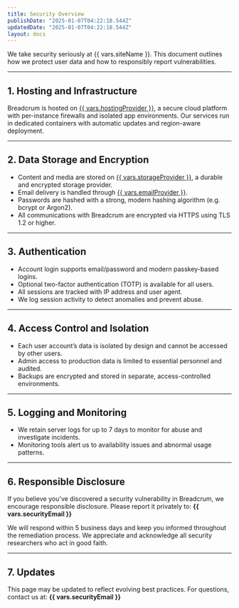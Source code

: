 ```yaml
---
title: Security Overview
publishDate: "2025-01-07T04:22:18.544Z"
updatedDate: "2025-01-07T04:22:18.544Z"
layout: docs
---
```


We take security seriously at {{ vars.siteName }}.
This document outlines how we protect user data and how to responsibly report vulnerabilities.

---

## 1. Hosting and Infrastructure

Breadcrum is hosted on [{{ vars.hostingProvider }}](https://fly.io), a secure cloud platform with per-instance firewalls and isolated app environments.
Our services run in dedicated containers with automatic updates and region-aware deployment.

---

## 2. Data Storage and Encryption

- Content and media are stored on [{{ vars.storageProvider }}](https://www.backblaze.com/b2/), a durable and encrypted storage provider.
- Email delivery is handled through [{{ vars.emailProvider }}](https://aws.amazon.com/ses/).
- Passwords are hashed with a strong, modern hashing algorithm (e.g. bcrypt or Argon2).
- All communications with Breadcrum are encrypted via HTTPS using TLS 1.2 or higher.

---

## 3. Authentication

- Account login supports email/password and modern passkey-based logins.
- Optional two-factor authentication (TOTP) is available for all users.
- All sessions are tracked with IP address and user agent.
- We log session activity to detect anomalies and prevent abuse.

---

## 4. Access Control and Isolation

- Each user account’s data is isolated by design and cannot be accessed by other users.
- Admin access to production data is limited to essential personnel and audited.
- Backups are encrypted and stored in separate, access-controlled environments.

---

## 5. Logging and Monitoring

- We retain server logs for up to 7 days to monitor for abuse and investigate incidents.
- Monitoring tools alert us to availability issues and abnormal usage patterns.

---

## 6. Responsible Disclosure

If you believe you've discovered a security vulnerability in Breadcrum, we encourage responsible disclosure.
Please report it privately to:
**{{ vars.securityEmail }}**

We will respond within 5 business days and keep you informed throughout the remediation process.
We appreciate and acknowledge all security researchers who act in good faith.

---

## 7. Updates

This page may be updated to reflect evolving best practices.
For questions, contact us at:
**{{ vars.securityEmail }}**
